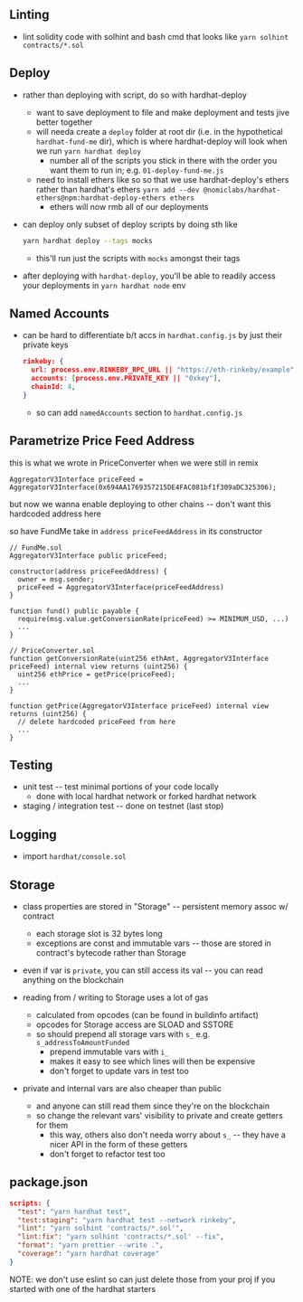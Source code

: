 ## Linting

- lint solidity code with solhint and bash cmd that looks like `yarn solhint contracts/*.sol`

## Deploy

- rather than deploying with script, do so with hardhat-deploy

  - want to save deployment to file and make deployment and tests jive better together
  - will needa create a `deploy` folder at root dir (i.e. in the hypothetical `hardhat-fund-me` dir), which is where hardhat-deploy will look when we run `yarn hardhat deploy`
    - number all of the scripts you stick in there with the order you want them to run in; e.g. `01-deploy-fund-me.js`
  - need to install ethers like so so that we use hardhat-deploy's ethers rather than hardhat's ethers `yarn add --dev @nomiclabs/hardhat-ethers@npm:hardhat-deploy-ethers ethers`
    - ethers will now rmb all of our deployments

- can deploy only subset of deploy scripts by doing sth like

  ```bash
  yarn hardhat deploy --tags mocks
  ```

  - this'll run just the scripts with `mocks` amongst their tags

- after deploying with `hardhat-deploy`, you'll be able to readily access your deployments in `yarn hardhat node` env

## Named Accounts

- can be hard to differentiate b/t accs in `hardhat.config.js` by just their private keys
  ```json
  rinkeby: {
    url: process.env.RINKEBY_RPC_URL || "https://eth-rinkeby/example",
    accounts: [process.env.PRIVATE_KEY || "0xkey"],
    chainId: 4,
  }
  ```
  - so can add `namedAccounts` section to `hardhat.config.js`

## Parametrize Price Feed Address

this is what we wrote in PriceConverter when we were still in remix

```
AggregatorV3Interface priceFeed = AggregatorV3Interface(0x694AA1769357215DE4FAC081bf1f309aDC325306);
```

but now we wanna enable deploying to other chains -- don't want this hardcoded address here

so have FundMe take in `address priceFeedAddress` in its constructor

```solidity
// FundMe.sol
AggregatorV3Interface public priceFeed;

constructor(address priceFeedAddress) {
  owner = msg.sender;
  priceFeed = AggregatorV3Interface(priceFeedAddress)
}

function fund() public payable {
  require(msg.value.getConversionRate(priceFeed) >= MINIMUM_USD, ...)
  ...
}
```

```solidity
// PriceConverter.sol
function getConversionRate(uint256 ethAmt, AggregatorV3Interface priceFeed) internal view returns (uint256) {
  uint256 ethPrice = getPrice(priceFeed);
  ...
}

function getPrice(AggregatorV3Interface priceFeed) internal view returns (uint256) {
  // delete hardcoded priceFeed from here
  ...
}
```

## Testing

- unit test -- test minimal portions of your code locally
  - done with local hardhat network or forked hardhat network
- staging / integration test -- done on testnet (last stop)

## Logging

- import `hardhat/console.sol`

## Storage

- class properties are stored in "Storage" -- persistent memory assoc w/ contract

  - each storage slot is 32 bytes long
  - exceptions are const and immutable vars -- those are stored in contract's bytecode rather than Storage

- even if var is `private`, you can still access its val -- you can read anything on the blockchain

- reading from / writing to Storage uses a lot of gas

  - calculated from opcodes (can be found in buildinfo artifact)
  - opcodes for Storage access are SLOAD and SSTORE
  - so should prepend all storage vars with `s_` e.g. `s_addressToAmountFunded`
    - prepend immutable vars with `i_`
    - makes it easy to see which lines will then be expensive
    - don't forget to update vars in test too

- private and internal vars are also cheaper than public
  - and anyone can still read them since they're on the blockchain
  - so change the relevant vars' visibility to private and create getters for them
    - this way, others also don't needa worry about `s_` -- they have a nicer API in the form of these getters
    - don't forget to refactor test too

## package.json

```json
scripts: {
  "test": "yarn hardhat test",
  "test:staging": "yarn hardhat test --network rinkeby",
  "lint": "yarn solhint 'contracts/*.sol'",
  "lint:fix": "yarn solhint 'contracts/*.sol' --fix",
  "format": "yarn prettier --write .",
  "coverage": "yarn hardhat coverage"
}
```

NOTE: we don't use eslint so can just delete those from your proj if you started with one of the hardhat starters
